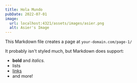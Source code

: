 ```yaml
---
title: Hola Mundo
pubDate: 2022-07-01
image:
  url: localhost:4321/assets/images/asier.png
  alt: Asier's Image
---
```


This Markdown file creates a page at `your-domain.com/page-1/`

It probably isn't styled much, but Markdown does support:

- **bold** and _italics._
- lists
- [links](https://astro.build)
- and more!
